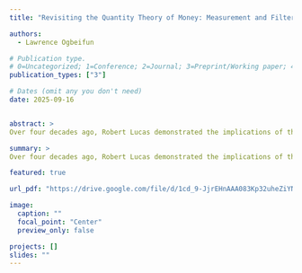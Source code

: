 ```yaml
---
title: "Revisiting the Quantity Theory of Money: Measurement and Filtering Perspectives"

authors:
  - Lawrence Ogbeifun

# Publication type.
# 0=Uncategorized; 1=Conference; 2=Journal; 3=Preprint/Working paper; 4=Report; 5=Book; 6=Book section; 7=Thesis; 8=Patent
publication_types: ["3"]

# Dates (omit any you don't need)
date: 2025-09-16


abstract: >
Over four decades ago, Robert Lucas demonstrated the implications of the Quantity Theory of Money (QTM) through empirical evidence linking inflation rates, nominal interest rates, and the growth rates of monetary aggregates. This study builds on Lucas’ foundational work by extending the analysis over a longer period, using advanced monetary measurement and filtering techniques, and substituting short-term interest rates with a long-term interest rate measure. The findings reaffirm the importance of money supply measures and filtering techniques when evaluating Lucas’ predictions. Notably, irrespective of the sample period considered, the results consistently show that Divisia M2 and MZM, when analyzed using the Hamilton filtering technique, closely align with the QTM.

summary: >
Over four decades ago, Robert Lucas demonstrated the implications of the Quantity Theory of Money (QTM) through empirical evidence linking inflation rates, nominal interest rates, and the growth rates of monetary aggregates. This study builds on Lucas’ foundational work by extending the analysis over a longer period, using advanced monetary measurement and filtering techniques, and substituting short-term interest rates with a long-term interest rate measure. The findings reaffirm the importance of money supply measures and filtering techniques when evaluating Lucas’ predictions. Notably, irrespective of the sample period considered, the results consistently show that Divisia M2 and MZM, when analyzed using the Hamilton filtering technique, closely align with the QTM.

featured: true

url_pdf: "https://drive.google.com/file/d/1cd_9-JjrEHnAAA083Kp32uheZiYNnIpX/view?usp=drive_link"

image:
  caption: ""
  focal_point: "Center"
  preview_only: false

projects: []
slides: ""
---
```

